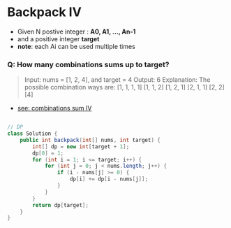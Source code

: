 # Backpack IV
- Given N postive integer : **A0, A1, ..., An-1**
- and a positive integer **target**
- **note**: each Ai can be used multiple times
### Q: How many combinations sums up to target?

>Input: nums = [1, 2, 4], and target = 4
>Output: 6
>Explanation:
>The possible combination ways are:
>[1, 1, 1, 1]
>[1, 1, 2]
>[1, 2, 1]
>[2, 1, 1]
>[2, 2]
>[4]

* [see: combinations sum IV](combination-sum-iv.md)

```java

// DP
class Solution {
    public int backpack(int[] nums, int target) {
        int[] dp = new int[target + 1];
        dp[0] = 1;
        for (int i = 1; i <= target; i++) {
            for (int j = 0; j < nums.length; j++) {
                if (i - nums[j] >= 0) {
                    dp[i] += dp[i - nums[j]];
                }
            }
        }
        return dp[target];
    }
}
```